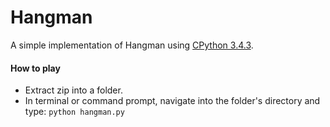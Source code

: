# Hangman #
A simple implementation of Hangman using [CPython 3.4.3](https://www.python.org/ftp/python/3.4.3/python-3.4.3.msi).

#### How to play ###
- Extract zip into a folder.
- In terminal or command prompt, navigate into the folder's directory and type: `python hangman.py`
